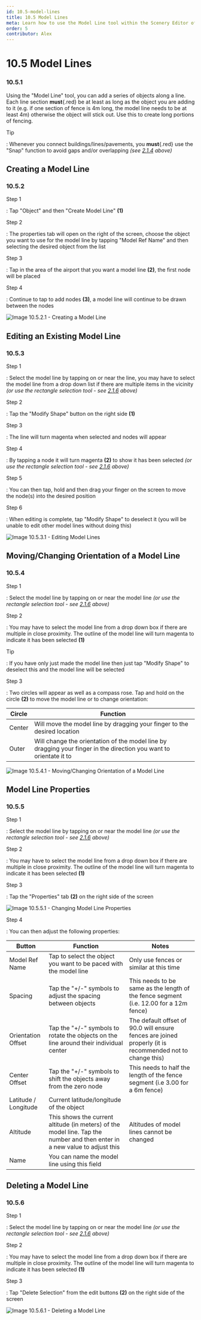 ```yaml
---
id: 10.5-model-lines
title: 10.5 Model Lines
meta: Learn how to use the Model Line tool within the Scenery Editor of Infinite Flight.
order: 5
contributor: Alex
---
```




# 10.5 Model Lines



### 10.5.1

Using the "Model Line" tool, you can add a series of objects along a line. Each line section **must**{.red} be at least as long as the object you are adding to it (e.g. if one section of fence is 4m long, the model line needs to be at least 4m) otherwise the object will stick out. Use this to create long portions of fencing.



Tip

: Whenever you connect buildings/lines/pavements, you **must**{.red} use the "Snap" function to avoid gaps and/or overlapping *(see [2.1.4](/guide/scenery-editor-manual/2.-user-interface/2.1-editor-screen#2.1.4) above)*  



## Creating a Model Line

### 10.5.2

Step 1

: Tap "Object" and then "Create Model Line" **(1)**



Step 2

: The properties tab will open on the right of the screen, choose the object you want to use for the model line by tapping "Model Ref Name" and then selecting the desired object from the list



Step 3

: Tap in the area of the airport that you want a model line **(2)**, the first node will be placed



Step 4

: Continue to tap to add nodes **(3)**, a model line will continue to be drawn between the nodes



![Image 10.5.2.1 - Creating a Model Line](_images/manual/frames/9.5.2.1a.png)



## Editing an Existing Model Line

### 10.5.3



Step 1

: Select the model line by tapping on or near the line, you may have to select the model line from a drop down list if there are multiple items in the vicinity *(or use the rectangle selection tool - see [2.1.6](/guide/scenery-editor-manual/2.-user-interface/2.1-editor-screen#2.1.6) above)*



Step 2

: Tap the "Modify Shape" button on the right side **(1)**



Step 3

: The line will turn magenta when selected and nodes will appear



Step 4

: By tapping a node it will turn magenta **(2)** to show it has been selected *(or use the rectangle selection tool - see [2.1.6](/guide/scenery-editor-manual/2.-user-interface/2.1-editor-screen#2.1.6) above)*



Step 5

: You can then tap, hold and then drag your finger on the screen to move the node(s) into the desired position



Step 6

: When editing is complete, tap "Modify Shape" to deselect it (you will be unable to edit other model lines without doing this) 



![Image 10.5.3.1 - Editing Model Lines](_images/manual/frames/9.5.3.1a.png)



## Moving/Changing Orientation of a Model Line

### 10.5.4



Step 1

: Select the model line by tapping on or near the model line *(or use the rectangle selection tool - see [2.1.6](/guide/scenery-editor-manual/2.-user-interface/2.1-editor-screen#2.1.6) above)*



Step 2

: You may have to select the model line from a drop down box if there are multiple in close proximity. The outline of the model line will turn magenta to indicate it has been selected **(1)**



Tip

: If you have only just made the model line then just tap "Modify Shape" to deselect this and the model line will be selected



Step 3

: Two circles will appear as well as a compass rose. Tap and hold on the circle **(2)** to move the model line or to change orientation:



| Circle | Function                                                     |
| ------ | ------------------------------------------------------------ |
| Center | Will move the model line by dragging your finger to the desired location |
| Outer  | Will change the orientation of the model line by dragging your finger in the direction you want to orientate it to |



![Image 10.5.4.1 - Moving/Changing Orientation of a Model Line](_images/manual/frames/9.5.4.1a.png)



## Model Line Properties

### 10.5.5

Step 1

: Select the model line by tapping on or near the model line *(or use the rectangle selection tool - see [2.1.6](/guide/scenery-editor-manual/2.-user-interface/2.1-editor-screen#2.1.6) above)*



Step 2

: You may have to select the model line from a drop down box if there are multiple in close proximity. The outline of the model line will turn magenta to indicate it has been selected **(1)** 



Step 3

: Tap the "Properties" tab **(2)** on the right side of the screen



![Image 10.5.5.1 - Changing Model Line Properties](_images/manual/frames/9.5.5.1a.png)



Step 4

: You can then adjust the following properties:



| Button               | Function                                                     | Notes                                                        |
| -------------------- | ------------------------------------------------------------ | ------------------------------------------------------------ |
| Model Ref Name       | Tap to select the object you want to be paced with the model line | Only use fences or similar at this time                      |
| Spacing              | Tap the "+/-" symbols to adjust the spacing between objects  | This needs to be same as the length of the fence segment (i.e. 12.00 for a 12m fence) |
| Orientation Offset   | Tap the "+/-" symbols to rotate the objects on the line around their individual center | The default offset of 90.0 will ensure fences are joined properly (it is recommended not to change this) |
| Center Offset        | Tap the "+/-" symbols to shift the objects away from the zero node | This needs to half the length of the fence segment (i.e 3.00 for a 6m fence) |
| Latitude / Longitude | Current latitude/longitude of the object                     |                                                              |
| Altitude             | This shows the current altitude (in meters) of the model line. Tap the number and then enter in a new value to adjust this | Altitudes of model lines cannot be changed                   |
| Name                 | You can name the model line using this field                 |                                                              |



## Deleting a Model Line

### 10.5.6

Step 1

: Select the model line by tapping on or near the model line *(or use the rectangle selection tool - see [2.1.6](/guide/scenery-editor-manual/2.-user-interface/2.1-editor-screen#2.1.6) above)*



Step 2

: You may have to select the model line from a drop down box if there are multiple in close proximity. The outline of the model line will turn magenta to indicate it has been selected **(1)**



Step 3

: Tap "Delete Selection" from the edit buttons **(2)** on the right side of the screen 



![Image 10.5.6.1 - Deleting a Model Line](_images/manual/frames/9.5.6.1a.png)


